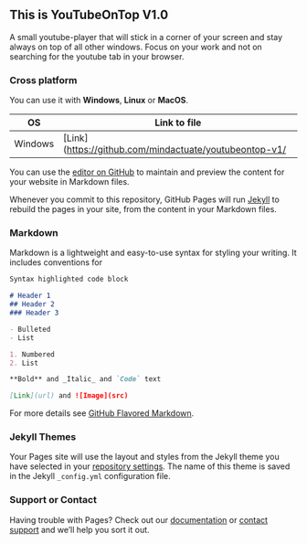 ## This is YouTubeOnTop V1.0

A small youtube-player that will stick in a corner of your screen and stay always on top of all other windows. Focus on your work and not on searching for the youtube tab in your browser.

### Cross platform

You can use it with **Windows**, **Linux** or **MacOS**.

| OS      | Link to file                                           |
| ------- | ------------------------------------------------------ |
| Windows | [Link](https://github.com/mindactuate/youtubeontop-v1/ |


You can use the [editor on GitHub](https://github.com/mindactuate/youtubeontop-v1/edit/master/README.md) to maintain and preview the content for your website in Markdown files.

Whenever you commit to this repository, GitHub Pages will run [Jekyll](https://jekyllrb.com/) to rebuild the pages in your site, from the content in your Markdown files.

### Markdown

Markdown is a lightweight and easy-to-use syntax for styling your writing. It includes conventions for

```markdown
Syntax highlighted code block

# Header 1
## Header 2
### Header 3

- Bulleted
- List

1. Numbered
2. List

**Bold** and _Italic_ and `Code` text

[Link](url) and ![Image](src)
```

For more details see [GitHub Flavored Markdown](https://guides.github.com/features/mastering-markdown/).

### Jekyll Themes

Your Pages site will use the layout and styles from the Jekyll theme you have selected in your [repository settings](https://github.com/mindactuate/youtubeontop-v1/settings). The name of this theme is saved in the Jekyll `_config.yml` configuration file.

### Support or Contact

Having trouble with Pages? Check out our [documentation](https://help.github.com/categories/github-pages-basics/) or [contact support](https://github.com/contact) and we’ll help you sort it out.
